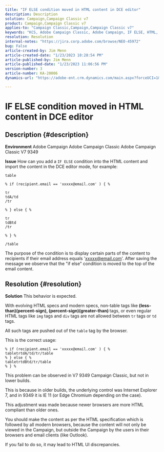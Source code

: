 ```yaml
---
title: "IF ELSE condition moved in HTML content in DCE editor"
description: Description
solution: Campaign,Campaign Classic v7
product: Campaign,Campaign Classic v7
applies-to: "Campaign Classic,Campaign,Campaign Classic v7"
keywords: "KCS, ​​​​​​​Adobe Campaign Classic, ​​​​​​​Adobe Campaign, IF ELSE, HTML, DCE editor, troubleshooting, V7 9349"
resolution: Resolution
internal-notes: "https://jira.corp.adobe.com/browse/NEO-45972"
bug: False
article-created-by: Jim Menn
article-created-date: "1/23/2023 10:28:54 PM"
article-published-by: Jim Menn
article-published-date: "1/23/2023 11:06:56 PM"
version-number: 3
article-number: KA-20006
dynamics-url: "https://adobe-ent.crm.dynamics.com/main.aspx?forceUCI=1&pagetype=entityrecord&etn=knowledgearticle&id=f0c0c54b-6d9b-ed11-aad1-6045bd006e5a"

---
```

# IF ELSE condition moved in HTML content in DCE editor

## Description {#description}


<b>Environment</b>
 Adobe Campaign
 Adobe Campaign Classic
 Adobe Campaign Classic V7 9349

<b>Issue</b>
 How can you add a `IF ELSE` condition into the HTML content and import the content in the DCE editor mode, for example:


```
table

% if (recipient.email == 'xxxxx@email.com' ) { %

tr
tdA/td
/tr

% } else { %

tr
tdBtd
/tr

% } %

/table
```


The purpose of the condition is to display certain parts of the content to recipients if their email address equals 'xxxxx@email.com'. After saving the message we observe that the "if else" condition is moved to the top of the email content.


## Resolution {#resolution}


<b>Solution</b>
This behavior is expected.

With evolving HTML specs and modern specs, non-table tags like <b>(less-than)(percent-sign), (percent-sign)(greater-than) </b>tags, or even regular HTML tags like `img` tags and `div` tags are not allowed between `tr` tags or `td` tags.

All such tags are pushed out of the `table` tag by the browser.

This is the correct usage:


```
% if (recipient.email == 'xxxxx@email.com' ) { %
tabletrtdA/td/tr/table
% } else { %
tabletrtdBtd/tr/table
% } %
```


This problem can be observed in V7 9349 Campaign Classic, but not in lower builds.

This is because in older builds, the underlying control was Internet Explorer 7, and in 9349 it is IE 11 (or Edge Chromium depending on the case).

This adjustment was made because newer browsers are more HTML compliant than older ones.

You should make the content as per the HTML specification which is followed by all modern browsers, because the content will not only be viewed in the Campaign, but outside the Campaign by the users in their browsers and email clients (like Outlook).

If you fail to do so, it may lead to HTML UI discrepancies.
